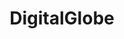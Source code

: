 ---
title: DigitalGlobe
website: https://www.digitalglobe.com/
image: dg.png
group: Lead Sponsor
---